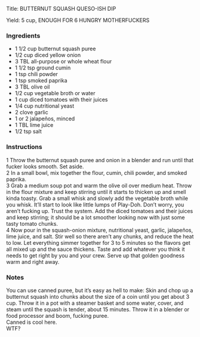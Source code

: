 <!DOCTYPE HTML PUBLIC "-//W3C//DTD HTML 4.0 Transitional//EN">
<html>
  <head>
  <title>BUTTERNUT SQUASH QUESO-ISH DIP</title><link rel='stylesheet' href='style.css' type='text/css'><meta http-equiv="Content-Style-Stype" content="text/css">
     <meta http-equiv="Content-Type" content="text/html;charset=utf-8">
     </head><body><div class="recipe" itemscope itemtype="http://schema.org/Recipe"><div class='header'><p class="title"><span class="label">Title:</span> <span itemprop="name">BUTTERNUT SQUASH QUESO-ISH DIP</span></p>
<p class="yields"><span class="label">Yield:</span> <span itemprop="recipeYield">5 cup, ENOUGH FOR 6 HUNGRY MOTHERFUCKERS</span></p>
</div><div class="ing"><h3>Ingredients</h3><ul class="ing"><li class="ing" itemprop="ingredients">1 1/2 cup butternut squash puree </li>
<li class="ing" itemprop="ingredients">1/2 cup diced yellow onion </li>
<li class="ing" itemprop="ingredients">3 TBL all-purpose or whole wheat flour </li>
<li class="ing" itemprop="ingredients">1 1/2 tsp ground cumin </li>
<li class="ing" itemprop="ingredients">1 tsp chili powder </li>
<li class="ing" itemprop="ingredients">1 tsp smoked paprika </li>
<li class="ing" itemprop="ingredients">3 TBL olive oil </li>
<li class="ing" itemprop="ingredients">1/2 cup vegetable broth or water </li>
<li class="ing" itemprop="ingredients">1 cup diced tomatoes with their juices </li>
<li class="ing" itemprop="ingredients">1/4 cup nutritional yeast </li>
<li class="ing" itemprop="ingredients">2 clove garlic </li>
<li class="ing" itemprop="ingredients">1 or 2 jalapeños, minced </li>
<li class="ing" itemprop="ingredients">1 TBL lime juice </li>
<li class="ing" itemprop="ingredients">1/2 tsp salt </li>
</ul>
</div>
<div class="instructions"><h3 class="Instructions">Instructions</h3><div itemprop="recipeInstructions"><p>1 Throw the butternut squash puree and onion in a blender and run until that fucker looks smooth. Set aside.<br>2 In a small bowl, mix together the flour, cumin, chili powder, and smoked paprika.<br>3 Grab a medium soup pot and warm the olive oil over medium heat. Throw in the flour mixture and keep stirring until it starts to thicken up and smell kinda toasty. Grab a small whisk and slowly add the vegetable broth while you whisk. It’ll start to look like little lumps of Play-Doh. Don’t worry, you aren’t fucking up. Trust the system. Add the diced tomatoes and their juices and keep stirring; it should be a lot smoother looking now with just some tasty tomato chunks.<br>4 Now pour in the squash-onion mixture, nutritional yeast, garlic, jalapeños, lime juice, and salt. Stir well so there aren’t any chunks, and reduce the heat to low. Let everything simmer together for 3 to 5 minutes so the flavors get all mixed up and the sauce thickens. Taste and add whatever you think it needs to get right by you and your crew. Serve up that golden goodness warm and right away.</p></div></div><div class="modifications"><h3 class="Notes">Notes</h3><p>You can use canned puree, but it’s easy as hell to make: Skin and chop up a butternut squash into chunks about the size of a coin until you get about 3 cup. Throw it in a pot with a steamer basket and some water, cover, and steam until the squash is tender, about 15 minutes. Throw it in a blender or food processor and boom, fucking puree.<br> Canned is cool here.<br> WTF?</p></div></div>

</body>
</html>